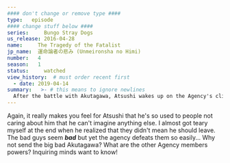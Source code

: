 ```yaml
---
#### don't change or remove type ####
type:   episode
#### change stuff below ####
series:     Bungo Stray Dogs
us_release: 2016-04-28 
name:     The Tragedy of the Fatalist
jp_name:  運命論者の悲み (Unmeironsha no Himi)
number:   4
season:   1
status:     watched
view_history:  # must order recent first
  - date: 2019-04-14
summary:   >- # this means to ignore newlines
  After the battle with Akutagawa, Atsushi wakes up on the Agency's clinic. Kunikida warns Atsushi that there's a big bounty on him and that the Port Mafia attack the Agency to capture him. He suggests that Atshushi think what he can do before things go bad. Atsushi takes that to mean he should turn himself in to save the Agency. The Port Mafia's Black Lizard Squad (Tachihara, Hirotsu, and Gin) attack while Atsushi is on his way to surrender, meaning they were going to do it anyway. However he hears the attack and returns to the Agency just in time to see the Agency folks have everything under control.  When he realizes they weren't in any danger and that his surrender isn't what Kunikida was suggesting, he gets all teary. It looks like he's found a home. 
---
```


Again, it really makes you feel for Atsushi that he's so used to people not caring about him that he can't imagine anything else. I almost got teary myself at the end when he realized that they didn't mean he should leave. The bad guys seem __*bad*__ but yet the agency defeats them so easily... Why not send the big bad Akutagawa? What are the other Agency members powers?  Inquiring minds want to know!